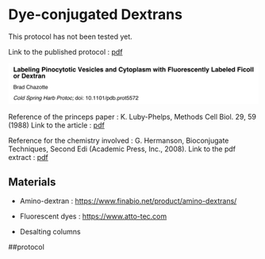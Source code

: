 # Dye-conjugated Dextrans

This protocol has not been tested yet.


Link to the published protocol : [pdf](assets/chazotte2011.pdf)

![](assets/Chazotte2011.jpg)

Reference of the princeps paper :
K. Luby-Phelps, Methods Cell Biol. 29, 59 (1988)
Link to the article : [pdf](assets/luby-phelps1988.pdf)

Reference for the chemistry involved :
G. Hermanson, Bioconjugate Techniques, Second Edi (Academic Press, Inc., 2008).
Link to the pdf extract : [pdf](assets/aminoreactive.pdf)
## Materials

- Amino-dextran :
https://www.finabio.net/product/amino-dextrans/

- Fluorescent dyes : https://www.atto-tec.com

- Desalting columns

##protocol
